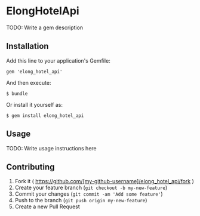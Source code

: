 # ElongHotelApi

TODO: Write a gem description

## Installation

Add this line to your application's Gemfile:

    gem 'elong_hotel_api'

And then execute:

    $ bundle

Or install it yourself as:

    $ gem install elong_hotel_api

## Usage

TODO: Write usage instructions here

## Contributing

1. Fork it ( https://github.com/[my-github-username]/elong_hotel_api/fork )
2. Create your feature branch (`git checkout -b my-new-feature`)
3. Commit your changes (`git commit -am 'Add some feature'`)
4. Push to the branch (`git push origin my-new-feature`)
5. Create a new Pull Request
